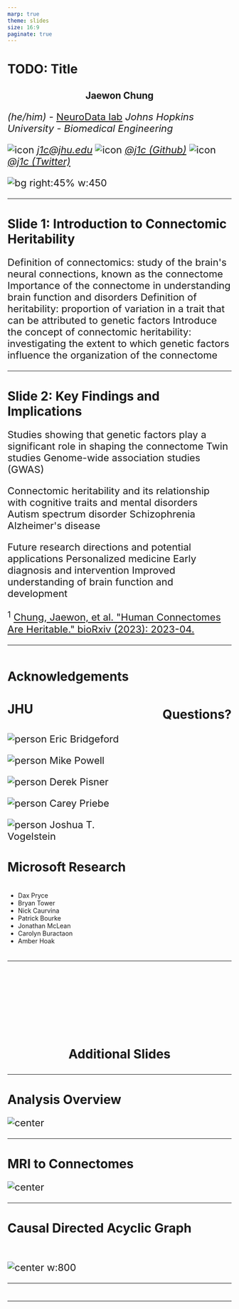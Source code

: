 ```yaml
---
marp: true
theme: slides
size: 16:9
paginate: true
---
```


# TODO: Title

## Jaewon Chung

_(he/him)_ - [NeuroData lab](https://neurodata.io/)
_Johns Hopkins University - Biomedical Engineering_

![icon](../images/icons/mail.png) [_j1c@jhu.edu_](mailto:j1c@jhu.edu)
![icon](../images/icons/github.png) [_@j1c (Github)_](https://github.com/j1c)
![icon](../images/icons/twitter.png) [_@j1c (Twitter)_](https://twitter.com/j1c)

![bg right:45% w:450](../images/logos/nd_logo_small.png)

---

<style scoped>
h2 {
    justify-content: center;
    text-align: center;
}
</style>

# Slide 1: Introduction to Connectomic Heritability

Definition of connectomics: study of the brain's neural connections, known as the connectome
Importance of the connectome in understanding brain function and disorders
Definition of heritability: proportion of variation in a trait that can be attributed to genetic factors
Introduce the concept of connectomic heritability: investigating the extent to which genetic factors influence the organization of the connectome

---

# Slide 2: Key Findings and Implications

Studies showing that genetic factors play a significant role in shaping the connectome
Twin studies
Genome-wide association studies (GWAS)

Connectomic heritability and its relationship with cognitive traits and mental disorders
Autism spectrum disorder
Schizophrenia
Alzheimer's disease

Future research directions and potential applications
Personalized medicine
Early diagnosis and intervention
Improved understanding of brain function and development

<footer>

$^1$ [Chung, Jaewon, et al. "Human Connectomes Are Heritable." bioRxiv (2023): 2023-04.](https://www.biorxiv.org/content/10.1101/2023.04.02.532875.abstract)

</footer>

---

<style scoped>
p {
    font-size: 22px
}
h4 {font-size: 28px}
</style>

<div class="columns">

<div>
<h1>Acknowledgements</h2>

#### JHU

<!-- Start people panels -->
<div class='minipanels'>

<div>

![person](../images/faces/ebridge.jpg)
Eric Bridgeford

</div>

<div>

![person](../images/faces/powell.jpg)
Mike Powell

</div>

<div>

![person](../images/faces/pisner.jpg)
Derek Pisner

</div>

<div>

![person](../images/faces/cep.png)
Carey Priebe

</div>

<div>

![person](../images/faces/jovo.png)
Joshua T. Vogelstein

</div>
</div>

#### Microsoft Research

<p style="font-size:20%;">

- Dax Pryce
- Bryan Tower
- Nick Caurvina
- Patrick Bourke
- Jonathan McLean
- Carolyn Buractaon
- Amber Hoak

</p>
</div>
<div class="vl"></div>
<div>
<br><br><br><br><br>
<p><h1 align='center'>Questions?</p>
</div>

</div>

---

<br><br><br><br><br>

<p><h1 align="center">Additional Slides</p>

<!--
Also supports multiline.
We bet these comments would help your presentation...
-->

---

# Analysis Overview

![center](../images/heritability/framework.png)

---

# MRI to Connectomes

![center](../images/heritability/m2g_pipeline.png)

---

# Causal Directed Acyclic Graph

<br>

![center w:800](../images/heritability/dag.png)

---

#

---
